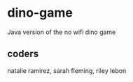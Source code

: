 # dino-game
Java version of the no wifi dino game

## coders
natalie ramirez, sarah fleming, riley lebon

